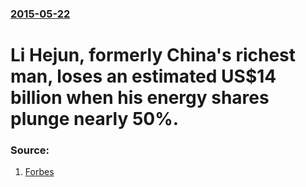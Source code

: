 ### [2015-05-22](/news/2015/05/22/index.md)

# Li Hejun, formerly China's richest man, loses an estimated US$14 billion when his energy shares plunge nearly 50%. 




### Source:

1. [Forbes](http://www.forbes.com/sites/russellflannery/2015/05/20/hanergy-plunge-erases-14-bln-of-chairmans-fortune-li-hejun-in-beijing/)
